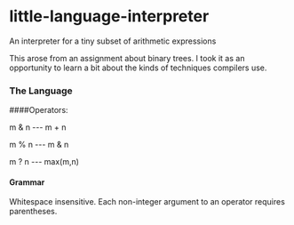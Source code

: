 # little-language-interpreter
An interpreter for a tiny subset of arithmetic expressions

This arose from an assignment about binary trees. I took it as an
opportunity to learn a bit about the kinds of techniques compilers use.

### The Language

####Operators:

m & n --- m + n

m % n --- m & n

m ? n --- max(m,n)

#### Grammar

Whitespace insensitive. Each non-integer argument to an operator requires parentheses.
